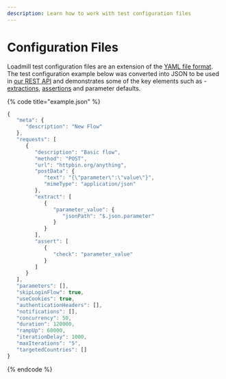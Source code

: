 ```yaml
---
description: Learn how to work with test configuration files
---
```


# Configuration Files

Loadmill test configuration files are an extension of the [YAML file format](https://en.wikipedia.org/wiki/YAML). The test configuration example below was converted into JSON to be used in [our REST API](https://docs.loadmill.com/integrations/rest-api#create-load-test) and demonstrates some of the key elements such as - [extractions](https://docs.loadmill.com/api-testing/test-suite-editor/set-parameters-extractions), [assertions](../api-testing/test-suite-editor/assertions.md) and parameter defaults.

{% code title="example.json" %}
```javascript
{
   "meta": {
      "description": "New Flow"
   },
   "requests": [
      {
         "description": "Basic flow",
         "method": "POST",
         "url": "httpbin.org/anything",
         "postData": {
            "text": "{\"parameter\":\"value\"}",
            "mimeType": "application/json"
         },
         "extract": [
            {
               "parameter_value": {
                  "jsonPath": "$.json.parameter"
               }
            }
         ],
         "assert": [
            {
               "check": "parameter_value"
            }
         ]
      }
   ],
   "parameters": [],
   "skipLoginFlow": true,
   "useCookies": true,
   "authenticationHeaders": [],
   "notifications": [],
   "concurrency": 50,
   "duration": 120000,
   "rampUp": 60000,
   "iterationDelay": 1000,
   "maxIterations": "5",
   "targetedCountries": []
}
```
{% endcode %}
